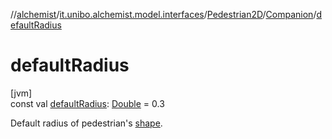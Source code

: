//[alchemist](../../../../index.md)/[it.unibo.alchemist.model.interfaces](../../index.md)/[Pedestrian2D](../index.md)/[Companion](index.md)/[defaultRadius](default-radius.md)

# defaultRadius

[jvm]\
const val [defaultRadius](default-radius.md): [Double](https://kotlinlang.org/api/latest/jvm/stdlib/kotlin/-double/index.html) = 0.3

Default radius of pedestrian's [shape](../shape.md).
